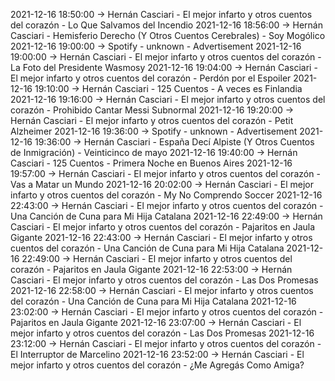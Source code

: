 2021-12-16 18:50:00 -> Hernán Casciari - El mejor infarto y otros cuentos del corazón - Lo Que Salvamos del Incendio
2021-12-16 18:56:00 -> Hernán Casciari - Hemisferio Derecho (Y Otros Cuentos Cerebrales) - Soy Mogólico
2021-12-16 19:00:00 -> Spotify - unknown - Advertisement
2021-12-16 19:00:00 -> Hernán Casciari - El mejor infarto y otros cuentos del corazón - La Foto del Presidente Wasmosy
2021-12-16 19:04:00 -> Hernán Casciari - El mejor infarto y otros cuentos del corazón - Perdón por el Espoiler
2021-12-16 19:10:00 -> Hernán Casciari - 125 Cuentos - A veces es Finlandia
2021-12-16 19:16:00 -> Hernán Casciari - El mejor infarto y otros cuentos del corazón - Prohibido Cantar Messi Subnormal
2021-12-16 19:20:00 -> Hernán Casciari - El mejor infarto y otros cuentos del corazón - Petit Alzheimer
2021-12-16 19:36:00 -> Spotify - unknown - Advertisement
2021-12-16 19:36:00 -> Hernán Casciari - España Decí Alpiste (Y Otros Cuentos de Inmigración) - Veinticinco de mayo
2021-12-16 19:40:00 -> Hernán Casciari - 125 Cuentos - Primera Noche en Buenos Aires
2021-12-16 19:57:00 -> Hernán Casciari - El mejor infarto y otros cuentos del corazón - Vas a Matar un Mundo
2021-12-16 20:02:00 -> Hernán Casciari - El mejor infarto y otros cuentos del corazón - My No Comprendo Soccer
2021-12-16 22:43:00 -> Hernán Casciari - El mejor infarto y otros cuentos del corazón - Una Canción de Cuna para Mi Hija Catalana
2021-12-16 22:49:00 -> Hernán Casciari - El mejor infarto y otros cuentos del corazón - Pajaritos en Jaula Gigante
2021-12-16 22:43:00 -> Hernán Casciari - El mejor infarto y otros cuentos del corazón - Una Canción de Cuna para Mi Hija Catalana
2021-12-16 22:49:00 -> Hernán Casciari - El mejor infarto y otros cuentos del corazón - Pajaritos en Jaula Gigante
2021-12-16 22:53:00 -> Hernán Casciari - El mejor infarto y otros cuentos del corazón - Las Dos Promesas
2021-12-16 22:58:00 -> Hernán Casciari - El mejor infarto y otros cuentos del corazón - Una Canción de Cuna para Mi Hija Catalana
2021-12-16 23:02:00 -> Hernán Casciari - El mejor infarto y otros cuentos del corazón - Pajaritos en Jaula Gigante
2021-12-16 23:07:00 -> Hernán Casciari - El mejor infarto y otros cuentos del corazón - Las Dos Promesas
2021-12-16 23:12:00 -> Hernán Casciari - El mejor infarto y otros cuentos del corazón - El Interruptor de Marcelino
2021-12-16 23:52:00 -> Hernán Casciari - El mejor infarto y otros cuentos del corazón - ¿Me Agregás Como Amiga?
